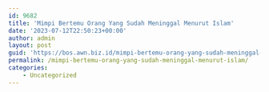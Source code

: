 ```yaml
---
id: 9682
title: 'Mimpi Bertemu Orang Yang Sudah Meninggal Menurut Islam'
date: '2023-07-12T22:50:23+00:00'
author: admin
layout: post
guid: 'https://bos.awn.biz.id/mimpi-bertemu-orang-yang-sudah-meninggal-menurut-islam/'
permalink: /mimpi-bertemu-orang-yang-sudah-meninggal-menurut-islam/
categories:
    - Uncategorized
---
```


